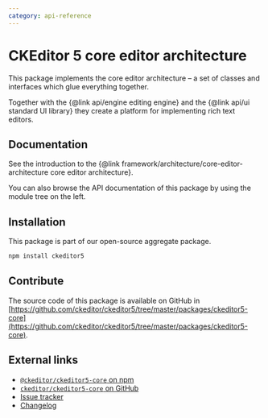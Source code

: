 ```yaml
---
category: api-reference
---
```


# CKEditor&nbsp;5 core editor architecture

This package implements the core editor architecture &ndash; a set of classes and interfaces which glue everything together.

Together with the {@link api/engine editing engine} and the {@link api/ui standard UI library} they create a platform for implementing rich text editors.

## Documentation

See the introduction to the {@link framework/architecture/core-editor-architecture core editor architecture}.

You can also browse the API documentation of this package by using the module tree on the left.

## Installation

This package is part of our open-source aggregate package.

```bash
npm install ckeditor5
```

## Contribute

The source code of this package is available on GitHub in [https://github.com/ckeditor/ckeditor5/tree/master/packages/ckeditor5-core](https://github.com/ckeditor/ckeditor5/tree/master/packages/ckeditor5-core).

## External links

* [`@ckeditor/ckeditor5-core` on npm](https://www.npmjs.com/package/@ckeditor/ckeditor5-core)
* [`ckeditor/ckeditor5-core` on GitHub](https://github.com/ckeditor/ckeditor5/tree/master/packages/ckeditor5-core)
* [Issue tracker](https://github.com/ckeditor/ckeditor5/issues)
* [Changelog](https://github.com/ckeditor/ckeditor5/blob/master/CHANGELOG.md)
